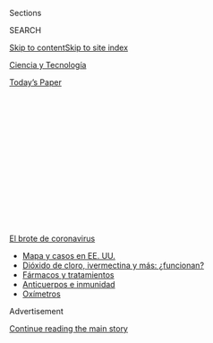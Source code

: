 <div id="app">

<div>

<div>

<div>

<div class="NYTAppHideMasthead css-1q2w90k e1suatyy0">

<div class="section css-ui9rw0 e1suatyy2">

<div class="css-eph4ug er09x8g0">

<div class="css-6n7j50">

</div>

<span class="css-1dv1kvn">Sections</span>

<div class="css-10488qs">

<span class="css-1dv1kvn">SEARCH</span>

</div>

[Skip to content](#site-content)[Skip to site index](#site-index)

</div>

<div id="masthead-section-label" class="css-1wr3we4 eaxe0e00">

[Ciencia y
Tecnología](https://www.nytimes.com/es/section/ciencia-y-tecnologia)

</div>

<div class="css-10698na e1huz5gh0">

</div>

</div>

<div id="masthead-bar-one" class="section hasLinks css-15hmgas e1csuq9d3">

<div class="css-uqyvli e1csuq9d0">

</div>

<div class="css-1uqjmks e1csuq9d1">

</div>

<div class="css-9e9ivx">

[](https://myaccount.nytimes.com/auth/login?response_type=cookie&client_id=vi)

</div>

<div class="css-1bvtpon e1csuq9d2">

[Today’s
Paper](https://www.nytimes.com/section/todayspaper)

</div>

</div>

</div>

</div>

<div data-aria-hidden="false">

<div id="site-content" data-role="main">

<div>

<div class="css-1aor85t" style="opacity:0.000000001;z-index:-1;visibility:hidden">

<div class="css-1hqnpie">

<div class="css-epjblv">

<span class="css-17xtcya">[Ciencia y
Tecnología](/es/section/ciencia-y-tecnologia)</span><span class="css-x15j1o">|</span><span class="css-fwqvlz">Un
estudio revela que los niños podrían portar altos niveles de
coronavirus</span>

</div>

<div class="css-k008qs">

<div class="css-1iwv8en">

<span class="css-18z7m18"></span>

<div>

</div>

</div>

<span class="css-1n6z4y">https://nyti.ms/30hGuFC</span>

<div class="css-1705lsu">

<div class="css-4xjgmj">

<div class="css-4skfbu" data-role="toolbar" data-aria-label="Social Media Share buttons, Save button, and Comments Panel with current comment count" data-testid="share-tools">

  - 
  - 
  - 
  - 
    
    <div class="css-6n7j50">
    
    </div>

  - 

</div>

</div>

</div>

</div>

</div>

</div>

<div id="NYT_TOP_BANNER_REGION" class="css-13pd83m">

<div>

<div id="styln-prism-menu-1594831588949" class="section interactive-content interactive-size-medium css-1edisqu">

<div class="css-17ih8de interactive-body">

<div id="scroll-container" class="css-1gj85ro">

[<span class="styln-title-wrap"><span class="css-1pje3qr">El brote
de</span><span class="css-1pje3qr">
coronavirus</span></span>](https://www.nytimes.com/es/spotlight/coronavirus?action=click&pgtype=Article&state=default&region=TOP_BANNER&context=storylines_menu)

  - [Mapa y casos en EE.
    UU.](https://www.nytimes.com/es/interactive/2020/espanol/mundo/coronavirus-en-estados-unidos.html?action=click&pgtype=Article&state=default&region=TOP_BANNER&context=storylines_menu)
  - [Dióxido de cloro, ivermectina y más:
    ¿funcionan?](https://www.nytimes.com/es/2020/07/23/espanol/america-latina/bolivia-cloro-coronavirus-ivermectina.html?action=click&pgtype=Article&state=default&region=TOP_BANNER&context=storylines_menu)
  - [Fármacos y
    tratamientos](https://www.nytimes.com/es/interactive/2020/science/coronavirus-tratamientos-curas.html?action=click&pgtype=Article&state=default&region=TOP_BANNER&context=storylines_menu)
  - [Anticuerpos e
    inmunidad](https://www.nytimes.com/es/2020/07/28/espanol/ciencia-y-tecnologia/anticuerpos-coronavirus-inmunidad.html?action=click&pgtype=Article&state=default&region=TOP_BANNER&context=storylines_menu)
  - [Oxímetros](https://www.nytimes.com/es/2020/04/29/espanol/estilos-de-vida/oximetro-para-que-sirve.html?action=click&pgtype=Article&state=default&region=TOP_BANNER&context=storylines_menu)

</div>

</div>

</div>

</div>

</div>

<div id="top-wrapper" class="css-1sy8kpn">

<div id="top-slug" class="css-l9onyx">

Advertisement

</div>

[Continue reading the main
story](#after-top)

<div class="ad top-wrapper" style="text-align:center;height:100%;display:block;min-height:250px">

<div id="top" class="place-ad" data-position="top" data-size-key="top">

</div>

</div>

<div id="after-top">

</div>

</div>

<div>

<div id="sponsor-wrapper" class="css-1hyfx7x">

<div id="sponsor-slug" class="css-19vbshk">

Supported by

</div>

[Continue reading the main
story](#after-sponsor)

<div id="sponsor" class="ad sponsor-wrapper" style="text-align:center;height:100%;display:block">

</div>

<div id="after-sponsor">

</div>

</div>

<div class="css-186x18t">

</div>

<div class="css-1vkm6nb ehdk2mb0">

# Un estudio revela que los niños podrían portar altos niveles de coronavirus

</div>

La investigación no prueba que los niños infectados sean contagiosos,
pero debería tomarse en cuenta en el debate sobre el regreso a las
escuelas, dijeron algunos
expertos.

<div class="css-79elbk" data-testid="photoviewer-wrapper">

<div class="css-z3e15g" data-testid="photoviewer-wrapper-hidden">

</div>

<div class="css-1a48zt4 ehw59r15" data-testid="photoviewer-children">

![<span class="css-16f3y1r e13ogyst0" data-aria-hidden="true">Coronavirus
testing at a mobile clinic at the Walker Temple A.M.E. Church in south
Los Angeles earlier this
month.</span><span class="css-cnj6d5 e1z0qqy90" itemprop="copyrightHolder"><span class="css-1ly73wi e1tej78p0">Credit...</span><span><span>Mario
Tama/Getty
Images</span></span></span>](https://static01.nyt.com/images/2020/08/01/science/31virus-children-ES/30VIRUS-CHILDREN1-articleLarge.jpg?quality=75&auto=webp&disable=upscale)

</div>

</div>

<div class="css-18e8msd">

<div class="css-vp77d3 epjyd6m0">

<div class="css-1baulvz">

Por [<span class="css-1baulvz last-byline" itemprop="name">Apoorva
Mandavilli</span>](https://www.nytimes.com/by/apoorva-mandavilli)

</div>

</div>

  - 31 de julio de
    2020

  - 
    
    <div class="css-4xjgmj">
    
    <div class="css-d8bdto" data-role="toolbar" data-aria-label="Social Media Share buttons, Save button, and Comments Panel with current comment count" data-testid="share-tools">
    
      - 
      - 
      - 
      - 
        
        <div class="css-6n7j50">
        
        </div>
    
      - 
    
    </div>
    
    </div>

</div>

<div class="css-mdjrty">

[Read in
English](https://www.nytimes.com/2020/07/30/health/coronavirus-children.html "Read in English")

</div>

</div>

<div class="section meteredContent css-1r7ky0e" name="articleBody" itemprop="articleBody">

<div class="css-1fanzo5 StoryBodyCompanionColumn">

<div class="css-53u6y8">

[Regístrate para recibir nuestro
boletín](https://www.nytimes.com/newsletters/el-times) con lo mejor de
The New York Times.

-----

FOTO:

Ha sido una frase reconfortante en el debate nacional sobre la
reapertura de las escuelas: la mayor parte de los niños pequeños se
libran del
[coronavirus](https://www.nytimes.com/es/interactive/2020/espanol/mundo/coronavirus-en-estados-unidos.html)
y no parecen contagiar a otros, al menos no muy a menudo.

Pero el jueves 30 de julio, un estudio introdujo un giro inesperado e
indeseable a esta historia.

Según la investigación, los niños infectados [tienen al menos la misma
cantidad de coronavirus en nariz y
garganta](https://jamanetwork.com/journals/jamapediatrics/fullarticle/2768952)
que los adultos infectados. De hecho, los autores descubrieron que los
niños menores de cinco años pueden albergar hasta 100 veces más virus en
el tracto respiratorio superior que los adultos.

Esa medida no necesariamente prueba que los niños transmiten el virus a
otros. Aún así, los hallazgos deberían influir en el debate sobre la
reapertura de las escuelas, dijeron varios expertos.

“La situación de la escuela es muy complicada; hay muchos matices más
allá del científico”, dijo Taylor Heald-Sargent, experta en enfermedades
infecciosas pediátricas del Hospital de Niños Ann and Robert H. Lurie de
Chicago, quien dirigió el estudio, publicado en JAMA Pediatrics.

</div>

</div>

<div class="css-1fanzo5 StoryBodyCompanionColumn">

<div class="css-53u6y8">

“Pero una conclusión es que no podemos suponer que solo porque los niños
no se están enfermando, o no se están enfermando mucho, no tienen el
virus”.

El estudio no carece de advertencias: fue pequeño y no especificó sexo u
origen étnico o racial, o si tenían condiciones subyacentes. Las pruebas
buscaron ARN viral, piezas genéticas del coronavirus, en lugar del virus
en sí. (Su material genético es ARN, no ADN).

Aún así, los expertos se alarmaron al saber que los niños pequeños
pueden portar cantidades significativas del coronavirus.

“He escuchado a muchas personas decir: ‘Bueno, los niños no son
susceptibles, los niños no se infectan’. Y esto claramente muestra que
no es verdad”, dijo Stacey Schultz-Cherry, viróloga del St. Jude
Children’s Research Hospital.

“Creo que este es un primer paso importante, muy importante, para
entender el papel que tienen los niños en la transmisión”.

</div>

</div>

<div class="css-1fanzo5 StoryBodyCompanionColumn">

<div class="css-53u6y8">

Jason Kindrachuk, virólogo de la Universidad de Manitoba, dijo: “Ahora
que llegamos a fines de julio e intentamos abrir las escuelas el próximo
mes, esto realmente necesita tomarse en consideración”.

La prueba de diagnóstico estándar amplifica el material genético del
virus en ciclos con la señal cada vez más brillante en cada ronda.
Mientras más virus haya en el hisopo inicialmente, menos ciclos se
necesitarán para obtener un resultado claro.

Heald-Sargent, que tiene interés en la investigación de los coronavirus,
comenzó a notar que las pruebas de los niños regresaban con bajos
“umbrales de ciclo” (CT, por su sigla en inglés), lo que sugería que
sus muestras estaban llenas de virus.

Intrigada, llamó al laboratorio del hospital un domingo y pidió que
revisaran los resultados de las pruebas de las últimas semanas. “Ni
siquiera era algo que nos propusimos buscar”, dijo.

Ella y sus colegas analizaron muestras recolectadas con hisopos
nasofaríngeos entre el 23 de marzo y el 27 de abril en sitios de
pruebas hechas en autos en Chicago y de personas que acudieron al
hospital por cualquier motivo, incluidos los síntomas de la COVID-19.

Observaron los hisopos recabados de 145 personas: 46 niños menores de
cinco años; 51 niños de entre cinco y 17 años; y 48 adultos de entre 18
y 65 años. Para evitar las críticas de que se esperaba que los niños
realmente enfermos tuvieran muchos virus, el equipo excluyó a los niños
que necesitaron oxígeno suplementario. La mayoría de los niños en el
estudio tuvieron solo fiebre o tos, dijo Heald-Sargent.

Para comparar los grupos de manera justa, el equipo incluyó solo niños y
adultos que tenían síntomas leves a moderados y sobre los cuales había
información sobre el momento en que comenzaron los síntomas.
Heald-Sargent excluyó a las personas que no tenían síntomas y que no
recordaban cuándo habían comenzado a sentirse enfermas, así como a
aquellas que tuvieron síntomas durante más de una semana antes de la
prueba.

</div>

</div>

<div class="css-1fanzo5 StoryBodyCompanionColumn">

<div class="css-53u6y8">

Los resultados confirmaron el presentimiento de Heald-Sargent: los niños
y adultos tenían CT similares, con una mediana de aproximadamente 11 y
hasta 17. Pero los niños menores de cinco años tenían un CT
significativamente más bajo, de aproximadamente 6,5. El límite superior
del rango en estos niños era un CT de 12, sin embargo, sigue siendo
comparable a los de los niños mayores y los adultos.

“Definitivamente muestra que los niños tienen niveles de virus similares
y, quizás, incluso más altos que los adultos”, dijo Heald-Sargent. “No
sería sorprendente si pudieran arrojar” el virus y transmitirlo a otros.

</div>

</div>

<div class="css-79elbk" data-testid="photoviewer-wrapper">

<div class="css-z3e15g" data-testid="photoviewer-wrapper-hidden">

</div>

<div class="css-1a48zt4 ehw59r15" data-testid="photoviewer-children">

![<span class="css-16f3y1r e13ogyst0" data-aria-hidden="true">“Una
conclusión es que no podemos suponer que solo porque los niños no se
están enfermando, o no se están enfermando mucho, no tienen el virus”,
dijo una de las expertas en enfermedades
infecciosas.</span><span class="css-cnj6d5 e1z0qqy90" itemprop="copyrightHolder"><span class="css-1ly73wi e1tej78p0">Credit...</span><span>Tom
Brenner/Reuters</span></span>](https://static01.nyt.com/images/2020/07/30/science/31virus-children-ES-02/merlin_171979788_859ad6e5-7a26-4f54-ab55-3acbf62e70b6-articleLarge.jpg?quality=75&auto=webp&disable=upscale)

</div>

</div>

<div class="css-1fanzo5 StoryBodyCompanionColumn">

<div class="css-53u6y8">

Los resultados son consistentes con aquellos de un [estudio alemán
con 47 niños
infectados](https://www.nytimes.com/2020/05/05/health/coronavirus-children-transmission-school.html)
de entre uno y 11 años de edad, que mostró que los niños que no tenían
síntomas tenían cargas virales tan altas como las de los adultos, o
incluso mayores. Y un estudio reciente de Francia halló que los niños
asintomáticos tenían [CT de valores
similares](https://academic.oup.com/cid/article/doi/10.1093/cid/ciaa1044/5876373)
a los de niños con síntomas.

Los valores de CT son un indicador razonable de la cantidad de
coronavirus presente, dijo Kindrachuk, quien usó esta métrica durante
los brotes de ébola en África occidental.

Aún así, él y otros dijeron que, idealmente, los investigadores deberían
cultivar virus infecciosos a partir de muestra, en lugar de analizar
solo el ARN del virus.

“Sospecho que probablemente se traducirá en que también hay más virus
reales allí, pero no podemos decir eso sin ver los datos”, dijo Juliet
Morrison, viróloga de la Universidad de California en Riverside.

</div>

</div>

<div class="css-1fanzo5 StoryBodyCompanionColumn">

<div class="css-53u6y8">

Algunos virus de ARN se multiplican rápidamente y son propensos a
errores genéticos que hacen que el virus sea incapaz de infectar a las
células. Algunos ARN detectados en niños pueden representar estos virus
“defectuosos”: “Necesitamos entender cuánto de eso son realmente virus
infecciosos”, dijo Schultz-Cherry.

(Los investigadores dijeron que no tenían acceso al tipo de laboratorio
de alta seguridad requerido para cultivar coronavirus infecciosos, pero
otros equipos [han cultivado
virus](https://pubmed.ncbi.nlm.nih.gov/32603290/) de muestras de niños).

Todos los expertos enfatizaron que los hallazgos al menos indican que
los niños pueden infectarse. Aquellos que albergan una gran cantidad de
virus pueden contagiarlo a otros en sus hogares, o a maestros y otros
miembros del personal cuando las escuelas vuelvan a abrir.

Muchos distritos escolares planean proteger a los estudiantes y miembros
del personal mediante la implementación de distanciamiento físico,
cubrebocas de tela e higiene de manos. Pero no queda claro en qué medida
podrán los miembros del personal y los profesores evitar que los niños
pequeños se acerquen demasiado a otros, dijo Kindrachuk.

“Francamente, no he visto mucha discusión sobre cómo se va a controlar
ese aspecto”, dijo.

Las observaciones de escuelas en varios países han sugerido que, al
menos en lugares con brotes leves y donde se aplican medidas
preventivas, los niños no parecen transmitir el virus a otros de manera
eficiente.

Las respuestas inmunes fuertes en los niños podrían limitar la cantidad
de virus que pueden transmitir a otros y por cuánto tiempo. La salud
general de los niños, las afecciones subyacentes como la obesidad y la
diabetes, y el sexo también pueden influir en la capacidad de transmitir
el virus.

Algunos expertos han sugerido que los niños [pueden transmitir menos
virus](https://www.nytimes.com/2020/06/30/us/coronavirus-schools-reopening-guidelines-aap.html)
debido a su menor capacidad pulmonar, altura u otros aspectos físicos.

</div>

</div>

<div class="css-1fanzo5 StoryBodyCompanionColumn">

<div class="css-53u6y8">

Morrison lo descartó. El virus se elimina por el tracto respiratorio
superior, no por los pulmones, destacó.

“Vamos a estar reabriendo guarderías y escuelas primarias”, dijo. Si
estos resultados se sustentan, “entonces sí, estaría preocupada”.

Apoorva Mandavilli es reportera del Times y se enfoca en ciencia y salud
global. En 2019 ganó el premio Victor Cohn a la Excelencia en Reportaje
sobre Ciencias Médicas. @apoorva\_nyc

</div>

</div>

<div>

</div>

<div class="css-1fanzo5 StoryBodyCompanionColumn">

<div class="css-53u6y8">

-----

</div>

</div>

</div>

<div>

</div>

<div>

</div>

<div>

</div>

<div>

<div id="bottom-wrapper" class="css-1ede5it">

<div id="bottom-slug" class="css-l9onyx">

Advertisement

</div>

[Continue reading the main
story](#after-bottom)

<div id="bottom" class="ad bottom-wrapper" style="text-align:center;height:100%;display:block;min-height:90px">

</div>

<div id="after-bottom">

</div>

</div>

</div>

</div>

</div>

## Site Index

<div>

</div>

## Site Information Navigation

  - [© <span>2020</span> <span>The New York Times
    Company</span>](https://help.nytimes.com/hc/en-us/articles/115014792127-Copyright-notice)

<!-- end list -->

  - [NYTCo](https://www.nytco.com/)
  - [Contact
    Us](https://help.nytimes.com/hc/en-us/articles/115015385887-Contact-Us)
  - [Work with us](https://www.nytco.com/careers/)
  - [Advertise](https://nytmediakit.com/)
  - [T Brand Studio](http://www.tbrandstudio.com/)
  - [Your Ad
    Choices](https://www.nytimes.com/privacy/cookie-policy#how-do-i-manage-trackers)
  - [Privacy](https://www.nytimes.com/privacy)
  - [Terms of
    Service](https://help.nytimes.com/hc/en-us/articles/115014893428-Terms-of-service)
  - [Terms of
    Sale](https://help.nytimes.com/hc/en-us/articles/115014893968-Terms-of-sale)
  - [Site
    Map](https://spiderbites.nytimes.com)
  - [Help](https://help.nytimes.com/hc/en-us)
  - [Subscriptions](https://www.nytimes.com/subscription?campaignId=37WXW)

</div>

</div>

</div>

</div>
